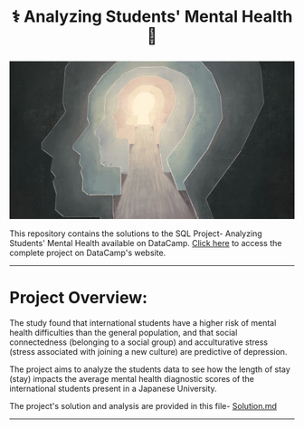 # <p align="center" style="margin-top: 0px;"> ⚕️ Analyzing Students' Mental Health 🧠

![mental image](mental.png)

This repository contains the solutions to the SQL Project- Analyzing Students' Mental Health available on DataCamp. <a href = "https://projects.datacamp.com/projects/1593">Click here</a> to access the complete project on DataCamp's website.

---
# Project Overview:
The study found that international students have a higher risk of mental health difficulties than the general population, and that social connectedness (belonging to a social group) and acculturative stress (stress associated with joining a new culture) are predictive of depression.

The project aims to analyze the students data to see how the length of stay (stay) impacts the average mental health diagnostic scores of the international students present in a Japanese University. 

The project's solution and analysis are provided in this file- [Solution.md](Solution.md)

--- 